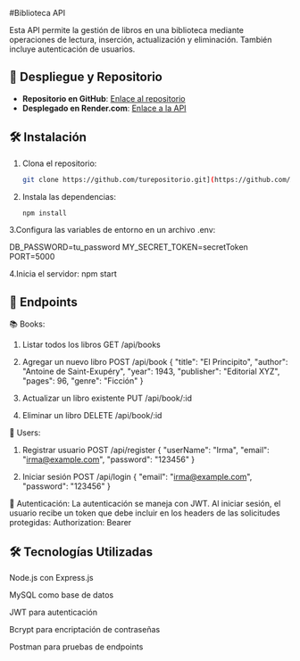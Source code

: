 
 #Biblioteca API

Esta API permite la gestión de libros en una biblioteca mediante operaciones de lectura, inserción, actualización y eliminación. También incluye autenticación de usuarios.

## 🚀 Despliegue y Repositorio

- **Repositorio en GitHub**: [Enlace al repositorio](https://github.com/Adalab/modulo-4-evaluacion-final-bpw-IrmaPineiro.git)
- **Desplegado en Render.com**: [Enlace a la API](https://modulo-4-evaluacion-final-bpw-irmapineiro.onrender.com)


## 🛠 Instalación

1. Clona el repositorio:

   ```bash
   git clone https://github.com/turepositorio.git](https://github.com/Adalab/modulo-4-evaluacion-final-bpw-IrmaPineiro.git

2. Instala las dependencias:
      ```bash
   npm install


3.Configura las variables de entorno en un archivo .env:

DB_PASSWORD=tu_password
MY_SECRET_TOKEN=secretToken
PORT=5000

4.Inicia el servidor:
npm start



## 📌 Endpoints

📚 Books:
1. Listar todos los libros GET /api/books
2. Agregar un nuevo libro POST /api/book
   {
  "title": "El Principito",
  "author": "Antoine de Saint-Exupéry",
  "year": 1943,
  "publisher": "Editorial XYZ",
  "pages": 96,
  "genre": "Ficción"
}

4. Actualizar un libro existente PUT /api/book/:id
5. Eliminar un libro DELETE /api/book/:id


👤 Users:
1. Registrar usuario POST /api/register
   {
  "userName": "Irma",
  "email": "irma@example.com",
  "password": "123456"
}

3. Iniciar sesión POST /api/login
   {
  "email": "irma@example.com",
  "password": "123456"
}



🔐 Autenticación:
La autenticación se maneja con JWT. Al iniciar sesión, el usuario recibe un token que debe incluir en los headers de las solicitudes protegidas:
Authorization: Bearer <TOKEN>


## 🛠 Tecnologías Utilizadas
Node.js con Express.js

MySQL como base de datos

JWT para autenticación

Bcrypt para encriptación de contraseñas

Postman para pruebas de endpoints









   
